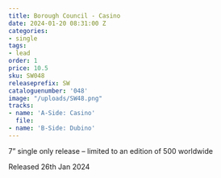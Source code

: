 ```yaml
---
title: Borough Council - Casino
date: 2024-01-20 08:31:00 Z
categories:
- single
tags:
- lead
order: 1
price: 10.5
sku: SW048
releaseprefix: SW
cataloguenumber: '048'
image: "/uploads/SW48.png"
tracks:
- name: 'A-Side: Casino'
  file: 
- name: 'B-Side: Dubino'
---
```


7” single only release – limited to an edition of 500 worldwide

Released 26th Jan 2024
 




 



